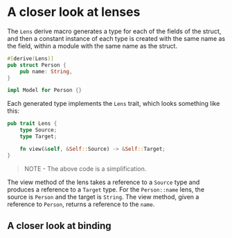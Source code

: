 # A closer look at lenses

The `Lens` derive macro generates a type for each of the fields of the struct, and then a constant instance of each type is created with the same name as the field, within a module with the same name as the struct.

```rust
#[derive(Lens)]
pub struct Person {
    pub name: String,
}

impl Model for Person {}
```

Each generated type implements the `Lens` trait, which looks something like this:

```rust
pub trait Lens {
    type Source;
    type Target;

    fn view(&self, &Self::Source) -> &Self::Target;
}
```
> NOTE - The above code is a simplification.

The view method of the lens takes a reference to a `Source` type and produces a reference to a `Target` type. For the `Person::name` lens, the source is `Person` and the target is `String`. The view method, given a reference to `Person`, returns a reference to the `name`.

## A closer look at binding

